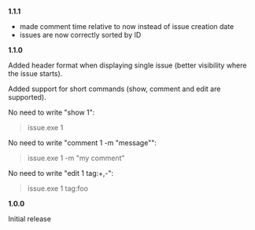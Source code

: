 **1.1.1**

* made comment time relative to now instead of issue creation date
* issues are now correctly sorted by ID

**1.1.0**

Added header format when displaying single issue (better visibility where the issue starts).

Added support for short commands (show, comment and edit are supported).

No need to write "show 1":
> issue.exe 1

No need to write "comment 1 -m "message"":
> issue.exe 1 -m "my comment"

No need to write "edit 1 tag:+,-":
> issue.exe 1 tag:foo

**1.0.0**

Initial release